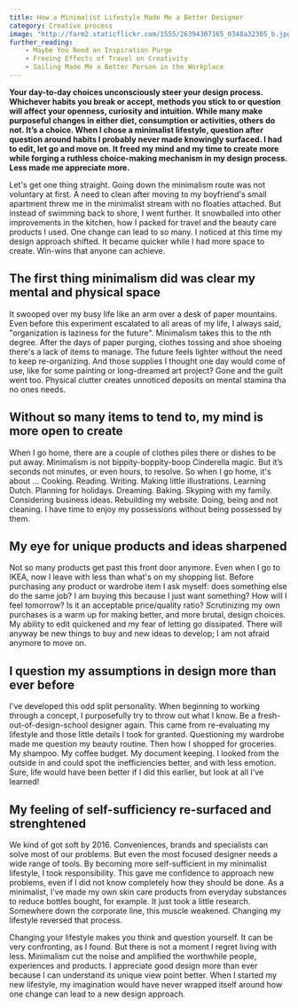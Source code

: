```yaml
---
title: How a Minimalist Lifestyle Made Me a Better Designer
category: Creative process
image: "http://farm2.staticflickr.com/1555/26394307165_0348a32305_b.jpg"
further_reading:
    - Maybe You Need an Inspiration Purge
    - Freeing Effects of Travel on Creativity
    - Sailing Made Me a Better Person in the Workplace
---
```


**Your day-to-day choices unconsciously steer your design process. Whichever habits you break or accept, methods you stick to or question will affect your openness, curiosity and intuition. While many make purposeful changes in either diet, consumption or activities, others do not. It’s a choice. When I chose a minimalist lifestyle, question after question around habits I probably never made knowingly surfaced. I had to edit, let go and move on. It freed my mind and my time to create more while forging a ruthless choice-making mechanism in my design process. Less made me appreciate more.**

Let's get one thing straight. Going down the minimalism route was not voluntary at first. A need to clean after moving to my boyfriend's small apartment threw me in the minimalist stream with no floaties attached. But instead of swimming back to shore, I went further. It snowballed into other improvements in the kitchen, how I packed for travel and the beauty care products I used. One change can lead to so many. I noticed at this time my design approach shifted. It became quicker while I had more space to create. Win-wins that anyone can achieve.

## The first thing minimalism did was clear my mental and physical space
It swooped over my busy life like an arm over a desk of paper mountains. Even before this experiment escalated to all areas of my life, I always said, "organization is laziness for the future". Minimalism takes this to the nth degree. After the days of paper purging, clothes tossing and shoe shoeing there's a lack of items to manage. The future feels lighter without the need to keep re-organizing. And those supplies I thought one day would come of use, like for some painting or long-dreamed art project? Gone and the guilt went too. Physical clutter creates unnoticed deposits on mental stamina tha no ones needs. 

## Without so many items to tend to, my mind is more open to create
When I go home, there are a couple of clothes piles there or dishes to be put away. Minimalism is not bippity-boppity-boop Cinderella magic. But it’s seconds not minutes, or even hours, to resolve. So when I go home, it's about ... Cooking. Reading. Writing. Making little illustrations. Learning Dutch. Planning for holidays. Dreaming. Baking. Skyping with my family. Considering business ideas. Rebuilding my website. Doing, being and not cleaning. I have time to enjoy my possessions without being possessed by them.

## My eye for unique products and ideas sharpened
Not so many products get past this front door anymore. Even when I go to IKEA, now I leave with less than what's on my shopping list. Before purchasing any product or wardrobe item I ask myself: does something else do the same job? I am buying this because I just want something? How will I feel tomorrow? Is it an acceptable price/quality ratio? Scrutinizing my own purchases is a warm up for making better, and more brutal, design choices. My ability to edit quickened and my fear of letting go dissipated. There will anyway be new things to buy and new ideas to develop; I am not afraid anymore to move on.

## I question my assumptions in design more than ever before
I've developed this odd split personality. When beginning to working through a concept, I purposefully try to throw out what I know. Be a fresh-out-of-design-school designer again. This came from re-evaluating my lifestyle and those little details I took for granted. Questioning my wardrobe made me question my beauty routine. Then how I shopped for groceries. My shampoo. My coffee budget. My document keeping. I looked from the outside in and could spot the inefficiencies better, and with less emotion. Sure, life would have been better if I did this earlier, but look at all I've learned! 

## My feeling of self-sufficiency re-surfaced and strenghtened
We kind of got soft by 2016. Conveniences, brands and specialists can solve most of our problems. But even the most focused designer needs a wide range of tools. By becoming more self-sufficient in my minimalist lifestyle, I took responsibility. This gave me confidence to approach new problems, even if I did not know completely how they should be done. As a minimalist, I've made my own skin care products from everyday substances to reduce bottles bought, for example. It just took a little research. Somewhere down the corporate line, this muscle weakened. Changing my lifestyle reversed that process.

Changing your lifestyle makes you think and question yourself. It can be very confronting, as I found. But there is not a moment I regret living with less. Minimalism cut the noise and amplified the worthwhile people, experiences and products. I appreciate good design more than ever because I can understand its unique view point better. When I started my new lifestyle, my imagination would have never wrapped itself around how one change can lead to a new design approach. 
